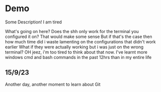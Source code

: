 # Demo

Some Description!
I am tired

What's going on here?
Does the shh only work for the terminal you configured it on?
That would make some sense
But if that's the case then how much time did i waste lamenting on the configurations that didn't work earlier
What if they were actually working but i was just on the wrong terminal?
OH jeez, i'm too tired to think about that now.
I've learnt more windows cmd and bash commands in the past 12hrs than in my entire life

## 15/9/23
Another day, another moment to learn about Git
